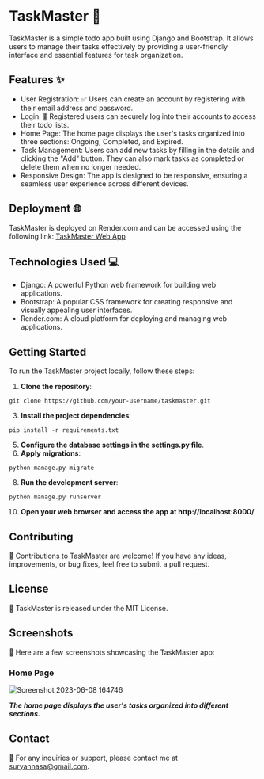 # TaskMaster 🚀
  
TaskMaster is a simple todo app built using Django and Bootstrap. It allows users to manage their tasks effectively by providing a user-friendly interface and essential features for task organization.

## Features ✨

* User Registration: ✅ Users can create an account by registering with their email address and password.
* Login: 🔐 Registered users can securely log into their accounts to access their todo lists.
* Home Page: The home page displays the user's tasks organized into three sections: Ongoing, Completed, and Expired.
* Task Management: Users can add new tasks by filling in the details and clicking the "Add" button. They can also mark tasks as completed or delete them when no longer needed.
* Responsive Design: The app is designed to be responsive, ensuring a seamless user experience across different devices.

## Deployment 🌐
 
TaskMaster is deployed on Render.com and can be accessed using the following link: [TaskMaster Web App](https://taskmaster-o2ms.onrender.com/)

## Technologies Used 💻

* Django: A powerful Python web framework for building web applications.
* Bootstrap: A popular CSS framework for creating responsive and visually appealing user interfaces.
* Render.com: A cloud platform for deploying and managing web applications.

 ## Getting Started
 
To run the TaskMaster project locally, follow these steps:

1. **Clone the repository**: 
  ```
  git clone https://github.com/your-username/taskmaster.git
  ```
3. **Install the project dependencies**: 
  ```
  pip install -r requirements.txt
  ```
5. **Configure the database settings in the settings.py file**.
6. **Apply migrations**: 
  ```
  python manage.py migrate
  ```
8. **Run the development server**: 
  ```
  python manage.py runserver
  ```
10. **Open your web browser and access the app at http://localhost:8000/**

## Contributing

🤝 Contributions to TaskMaster are welcome! If you have any ideas, improvements, or bug fixes, feel free to submit a pull request.

## License

📜 TaskMaster is released under the MIT License.

## Screenshots

📸 Here are a few screenshots showcasing the TaskMaster app:

### Home Page
![Screenshot 2023-06-08 164746](https://github.com/suryan-s/TaskMaster/assets/76394506/a05c043e-90f7-424f-9a1e-a0fe6946bed5)

  ***The home page displays the user's tasks organized into different sections.***

## Contact

📩 For any inquiries or support, please contact me at suryannasa@gmail.com.


